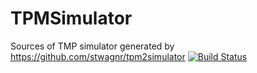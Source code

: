 # TPMSimulator 
Sources of TMP simulator generated by https://github.com/stwagnr/tpm2simulator [![Build Status](https://travis-ci.org/apriorit/TPMSimulator.svg?branch=master)](https://travis-ci.org/apriorit/TPMSimulator)

